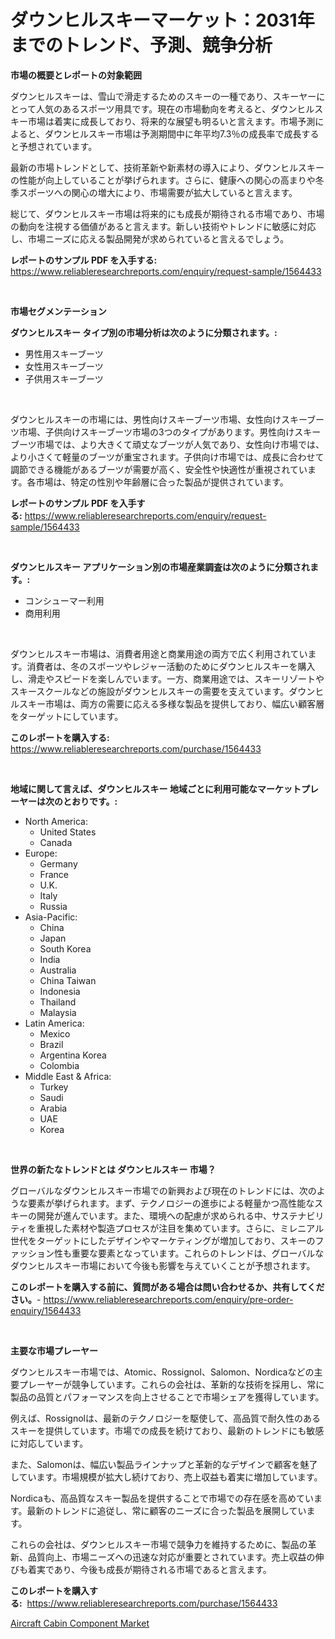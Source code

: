 <p><h1>ダウンヒルスキーマーケット：2031年までのトレンド、予測、競争分析</h1></p><p><strong>市場の概要とレポートの対象範囲</strong></p>
<p><p>ダウンヒルスキーは、雪山で滑走するためのスキーの一種であり、スキーヤーにとって人気のあるスポーツ用具です。現在の市場動向を考えると、ダウンヒルスキー市場は着実に成長しており、将来的な展望も明るいと言えます。市場予測によると、ダウンヒルスキー市場は予測期間中に年平均7.3％の成長率で成長すると予想されています。</p><p>最新の市場トレンドとして、技術革新や新素材の導入により、ダウンヒルスキーの性能が向上していることが挙げられます。さらに、健康への関心の高まりや冬季スポーツへの関心の増大により、市場需要が拡大していると言えます。</p><p>総じて、ダウンヒルスキー市場は将来的にも成長が期待される市場であり、市場の動向を注視する価値があると言えます。新しい技術やトレンドに敏感に対応し、市場ニーズに応える製品開発が求められていると言えるでしょう。</p></p>
<p><strong>レポートのサンプル PDF を入手する:</strong> <a href="https://www.reliableresearchreports.com/enquiry/request-sample/1564433">https://www.reliableresearchreports.com/enquiry/request-sample/1564433</a></p>
<p>&nbsp;</p>
<p><strong>市場セグメンテーション</strong></p>
<p><strong>ダウンヒルスキー タイプ別の市場分析は次のように分類されます。:</strong></p>
<p><ul><li>男性用スキーブーツ</li><li>女性用スキーブーツ</li><li>子供用スキーブーツ</li></ul></p>
<p>&nbsp;</p>
<p><p>ダウンヒルスキーの市場には、男性向けスキーブーツ市場、女性向けスキーブーツ市場、子供向けスキーブーツ市場の3つのタイプがあります。男性向けスキーブーツ市場では、より大きくて頑丈なブーツが人気であり、女性向け市場では、より小さくて軽量のブーツが重宝されます。子供向け市場では、成長に合わせて調節できる機能があるブーツが需要が高く、安全性や快適性が重視されています。各市場は、特定の性別や年齢層に合った製品が提供されています。</p></p>
<p><strong>レポートのサンプル PDF を入手する:</strong>&nbsp;<a href="https://www.reliableresearchreports.com/enquiry/request-sample/1564433">https://www.reliableresearchreports.com/enquiry/request-sample/1564433</a></p>
<p>&nbsp;</p>
<p><strong> ダウンヒルスキー アプリケーション別の市場産業調査は次のように分類されます。:</strong></p>
<p><ul><li>コンシューマー利用</li><li>商用利用</li></ul></p>
<p>&nbsp;</p>
<p><p>ダウンヒルスキー市場は、消費者用途と商業用途の両方で広く利用されています。消費者は、冬のスポーツやレジャー活動のためにダウンヒルスキーを購入し、滑走やスピードを楽しんでいます。一方、商業用途では、スキーリゾートやスキースクールなどの施設がダウンヒルスキーの需要を支えています。ダウンヒルスキー市場は、両方の需要に応える多様な製品を提供しており、幅広い顧客層をターゲットにしています。</p></p>
<p><strong>このレポートを購入する:</strong>&nbsp; <a href="https://www.reliableresearchreports.com/purchase/1564433">https://www.reliableresearchreports.com/purchase/1564433</a></p>
<p>&nbsp;</p>
<p><strong>地域に関して言えば、ダウンヒルスキー 地域ごとに利用可能なマーケットプレーヤーは次のとおりです。:</strong></p>
<p><ul>
    <li>
        North America:
        <ul>
            <li>United States</li>
            <li>Canada</li>
        </ul>
    </li>
    <li>
        Europe:
        <ul>
            <li>Germany</li>
            <li>France</li>
            <li>U.K.</li>
            <li>Italy</li>
            <li>Russia</li>
        </ul>
    </li>
    <li>
        Asia-Pacific:
        <ul>
            <li>China</li>
            <li>Japan</li>
            <li>South Korea</li>
            <li>India</li>
            <li>Australia</li>
            <li>China Taiwan</li>
            <li>Indonesia</li>
            <li>Thailand</li>
            <li>Malaysia</li>
        </ul>
    </li>
    <li>
        Latin America:
        <ul>
            <li>Mexico</li>
            <li>Brazil</li>
            <li>Argentina Korea</li>
            <li>Colombia</li>
        </ul>
    </li>
    <li>
        Middle East & Africa:
        <ul>
            <li>Turkey</li>
            <li>Saudi</li>
            <li>Arabia</li>
            <li>UAE</li>
            <li>Korea</li>
        </ul>
    </li>
    </ul></p>
<p>&nbsp;</p>
<p><strong>世界の新たなトレンドとは ダウンヒルスキー 市場？</strong></p>
<p><p>グローバルなダウンヒルスキー市場での新興および現在のトレンドには、次のような要素が挙げられます。まず、テクノロジーの進歩による軽量かつ高性能なスキーの開発が進んでいます。また、環境への配慮が求められる中、サステナビリティを重視した素材や製造プロセスが注目を集めています。さらに、ミレニアル世代をターゲットにしたデザインやマーケティングが増加しており、スキーのファッション性も重要な要素となっています。これらのトレンドは、グローバルなダウンヒルスキー市場において今後も影響を与えていくことが予想されます。</p></p>
<p><strong>このレポートを購入する前に、質問がある場合は問い合わせるか、共有してください。</strong>- <a href="https://www.reliableresearchreports.com/enquiry/pre-order-enquiry/1564433">https://www.reliableresearchreports.com/enquiry/pre-order-enquiry/1564433</a></p>
<p>&nbsp;</p>
<p><strong>主要な市場プレーヤー</strong></p>
<p><p>ダウンヒルスキー市場では、Atomic、Rossignol、Salomon、Nordicaなどの主要プレーヤーが競争しています。これらの会社は、革新的な技術を採用し、常に製品の品質とパフォーマンスを向上させることで市場シェアを獲得しています。</p><p>例えば、Rossignolは、最新のテクノロジーを駆使して、高品質で耐久性のあるスキーを提供しています。市場での成長を続けており、最新のトレンドにも敏感に対応しています。</p><p>また、Salomonは、幅広い製品ラインナップと革新的なデザインで顧客を魅了しています。市場規模が拡大し続けており、売上収益も着実に増加しています。</p><p>Nordicaも、高品質なスキー製品を提供することで市場での存在感を高めています。最新のトレンドに追従し、常に顧客のニーズに合った製品を展開しています。</p><p>これらの会社は、ダウンヒルスキー市場で競争力を維持するために、製品の革新、品質向上、市場ニーズへの迅速な対応が重要とされています。売上収益の伸びも着実であり、今後も成長が期待される市場であると言えます。</p></p>
<p><strong>このレポートを購入する:</strong>&nbsp;&nbsp;<a href="https://www.reliableresearchreports.com/purchase/1564433">https://www.reliableresearchreports.com/purchase/1564433</a></p>
<p><p><a href="https://thundering-castanet-c65.notion.site/Aircraft-Cabin-Component-Market-Size-and-Growth-Market-Segmentation-Regional-and-Country-Breakdown-f32eea0ed11b49c88f1e190b7f802f29">Aircraft Cabin Component Market</a></p></p>